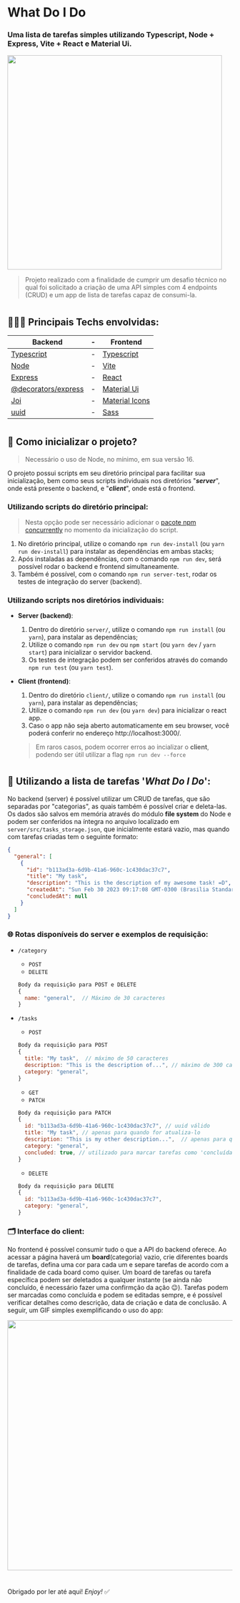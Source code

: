 # What Do I Do
### Uma lista de tarefas simples utilizando Typescript, Node + Express, Vite + React e Material Ui.

  <img src="https://user-images.githubusercontent.com/85768828/241394401-0d45fc20-9c8c-48ee-a4c8-0156752fcbc7.png" width="480px" />

> Projeto realizado com a finalidade de cumprir um desafio técnico no qual foi solicitado a criação de uma API simples com 4 endpoints (CRUD) e um app de lista de tarefas capaz de consumi-la.

#
## 👨🏽‍💻 Principais Techs envolvidas:
|Backend                                        | - |Frontend    |
|-----------------------------------------------|---|-----------|
|[Typescript](https://www.typescriptlang.org/)  | - |[Typescript](https://www.typescriptlang.org/) |
|[Node](https://nodejs.org/pt-br)               | - |[Vite](https://vitejs.dev/)       |
|[Express](https://expressjs.com/pt-br/)        | - |[React](https://react.dev/)      |
|[@decorators/express](https://www.npmjs.com/package/@decorators/express)| - |[Material Ui](https://mui.com/)|
|[Joi](https://joi.dev/)                        | - |[Material Icons](https://mui.com/material-ui/material-icons/)|
|[uuid](https://www.npmjs.com/package/uuid)     | - |[Sass](https://sass-lang.com/)        |

#
## 🚀 Como inicializar o projeto?

> Necessário o uso de Node, no mínimo, em sua versão 16.

O projeto possui scripts em seu diretório principal para facilitar sua inicialização, bem como seus scripts individuais nos diretórios "**_server_**", onde está presente o backend, e "**_client_**", onde está o frontend.

### Utilizando scripts do diretório principal:
> Nesta opção pode ser necessário adicionar o [pacote npm concurrently](https://www.npmjs.com/package/concurrently) no momento da inicialização do script.

1. No diretório principal, utilize o comando `npm run dev-install` (ou `yarn run dev-install`) para instalar as dependências em ambas stacks;
2. Após instaladas as dependências, com o comando `npm run dev`, será possível rodar o backend e frontend simultaneamente.
3. Também é possível, com o comando `npm run server-test`, rodar os testes de integração do server (backend).

### Utilizando scripts nos diretórios individuais:

- **Server (backend)**:
  1. Dentro do diretório `server/`, utilize o comando `npm run install` (ou `yarn`), para instalar as dependências;
  2. Utilize o comando `npm run dev` ou `npm start` (ou `yarn dev` / `yarn start`) para inicializar o servidor backend.
  3. Os testes de integração podem ser conferidos através do comando `npm run test` (ou `yarn test`).

- **Client (frontend)**:
  1. Dentro do diretório `client/`, utilize o comando `npm run install` (ou `yarn`), para instalar as dependências;
  2. Utilize o comando `npm run dev` (ou `yarn dev`) para inicializar o react app.
  3. Caso o app não seja aberto automaticamente em seu browser, você poderá conferir no endereço http://localhost:3000/.
  > Em raros casos, podem ocorrer erros ao incializar o **client**, podendo ser útil utilizar a flag `npm run dev --force`

#
## 📝 Utilizando a lista de tarefas '_What Do I Do_':

No backend (server) é possível utilizar um CRUD de tarefas, que são separadas por "categorias", as quais também é possível criar e deleta-las.
Os dados são salvos em memória através do módulo **file system** do Node e podem ser conferidos na íntegra no arquivo localizado em `server/src/tasks_storage.json`, que inicialmente estará vazio, mas quando com tarefas criadas tem o seguinte formato:
```json
{
  "general": [
    {
      "id": "b113ad3a-6d9b-41a6-960c-1c430dac37c7",
      "title": "My task",
      "description": "This is the description of my awesome task! =D",
      "createdAt": "Sun Feb 30 2023 09:17:08 GMT-0300 (Brasilia Standard Time)",
      "concludedAt": null
    }
  ]
}
```
### 🌐 Rotas disponíveis do server e exemplos de requisição:
  - `/category`
    - `POST`
    - `DELETE`
    ```js
    Body da requisição para POST e DELETE
    {
      name: "general",  // Máximo de 30 caracteres
    }
    ```
    
  - `/tasks`
    - `POST`
    ```js
    Body da requisição para POST
    {
      title: "My task",  // máximo de 50 caracteres
      description: "This is the description of...", // máximo de 300 caracteres
      category: "general",
    }
    ```
    - `GET`
    - `PATCH`
    ```js
    Body da requisição para PATCH
    {
      id: "b113ad3a-6d9b-41a6-960c-1c430dac37c7", // uuid válido
      title: "My task", // apenas para quando for atualiza-lo
      description: "This is my other description...",  // apenas para quando for atualiza-la
      category: "general",
      concluded: true, // utilizado para marcar tarefas como 'concluída'
    }
    ```
    - `DELETE`
    ```js
    Body da requisição para DELETE
    {
      id: "b113ad3a-6d9b-41a6-960c-1c430dac37c7",
      category: "general",
    }
    ```
### 🗂️ Interface do client:
No frontend é possível consumir tudo o que a API do backend oferece. Ao acessar a página haverá um **board**(categoria) vazio, crie diferentes boards de tarefas, defina uma cor para cada um e separe tarefas de acordo com a finalidade de cada board como quiser.
Um board de tarefas ou tarefa específica podem ser deletados a qualquer instante (se ainda não concluído, é necessário fazer uma confirmção da ação 😉). 
Tarefas podem ser marcadas como concluída e podem se editadas sempre, e é possível verificar detalhes como descrição, data de criação e data de conclusão.
A seguir, um GIF simples exemplificando o uso do app:

<img src="https://user-images.githubusercontent.com/85768828/241420152-c1a5c7f9-9d0f-4489-9e71-8afa2b0c381e.gif" width="560px" />

#
Obrigado por ler até aqui! _Enjoy!_ ✅
#
